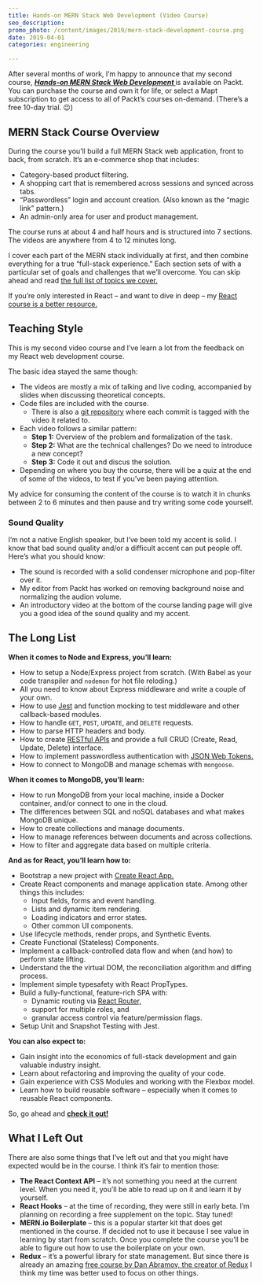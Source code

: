 ```yaml
---
title: Hands-on MERN Stack Web Development (Video Course)
seo_description:
promo_photo: /content/images/2019/mern-stack-development-course.png
date: 2019-04-01
categories: engineering

---
```


After several months of work, I’m happy to announce that my second course, _**[Hands-on MERN Stack Web Development ](https://www.packtpub.com/web-development/hands-mern-stack-web-development-video)**_ is available on Packt. You can purchase the course and own it for life, or select a Mapt subscription to get access to all of Packt’s courses on-demand. (There’s a free 10-day trial. 😉)

## MERN Stack Course Overview

During the course you’ll build a full MERN Stack web application, front to back, from scratch. It’s an e-commerce shop that includes:
- Category-based product filtering.
- A shopping cart that is remembered across sessions and synced across tabs.
- “Passwordless” login and account creation. (Also known as the “magic link” pattern.)
- An admin-only area for user and product management.

The course runs at about 4 and half hours and is structured into 7 sections. The videos are anywhere from 4 to 12 minutes long.

I cover each part of the MERN stack individually at first, and then combine everything for a true “full-stack experience.” Each section sets of with a particular set of goals and challenges that we’ll overcome. You can skip ahead and read [the full list of topics we cover.](#The-Long-List)

If you’re only interested in React – and want to dive in deep – my [React course is a better resource.](/2018/hands-on-web-development-with-react-course)

## Teaching Style

This is my second video course and I’ve learn a lot from the feedback on my React web development course.

The basic idea stayed the same though:
- The videos are mostly a mix of talking and live coding, accompanied by slides when discussing theoretical concepts.
- Code files are included with the course.
  - There is also a [git repository](https://github.com/PacktPublishing/Hands-on-MERN-Stack-Web-Development) where each commit is tagged with the video it related to.
- Each video follows a similar pattern:
  - **Step 1:** Overview of the problem and formalization of the task.
  - **Step 2:** What are the technical challenges? Do we need to introduce a new concept?
  - **Step 3:** Code it out and discus the solution.
- Depending on where you buy the course, there will be a quiz at the end of some of the videos, to test if you’ve been paying attention.

My advice for consuming the content of the course is to watch it in chunks between 2 to 6 minutes and then pause and try writing some code yourself.

### Sound Quality

I’m not a native English speaker, but I’ve been told my accent is solid. I know that bad sound quality and/or a difficult accent can put people off. Here’s what you should know:
- The sound is recorded with a solid condenser microphone and pop-filter over it.
- My editor from Packt has worked on removing background noise and normalizing the audion volume.
- An introductory video at the bottom of the course landing page will give you a good idea of the sound quality and my accent.

## The Long List

**When it comes to Node and Express, you’ll learn:**
- How to setup a Node/Express project from scratch. (With Babel as your code transpiler and `nodemon` for hot file reloding.)
- All you need to know about Express middleware and write a couple of your own.
- How to use [Jest](https://jestjs.io/) and function mocking to test middleware and other callback-based modules.
- How to handle `GET`, `POST`, `UPDATE`, and `DELETE` requests.
- How to parse HTTP headers and body.
- How to create [RESTful APIs](https://en.wikipedia.org/wiki/Representational_state_transfer) and provide a full CRUD (Create, Read, Update, Delete) interface.
- How to implement passwordless authentication with [JSON Web Tokens.](https://jwt.io/)
- How to connect to MongoDB and manage schemas with `mongoose`.

**When it comes to MongoDB, you’ll learn:**
- How to run MongoDB from your local machine, inside a Docker container, and/or connect to one in the cloud.
- The differences between SQL and noSQL databases and what makes MongoDB unique.
- How to create collections and manage documents.
- How to manage references between documents and across collections.
- How to filter and aggregate data based on multiple criteria.

**And as for React, you’ll learn how to:**
- Bootstrap a new project with [Create React App.](https://github.com/facebook/create-react-app)
- Create React components and manage application state. Among other things this includes:
  - Input fields, forms and event handling.
  - Lists and dynamic item rendering.
  - Loading indicators and error states.
  - Other common UI components.
- Use lifecycle methods, render props, and Synthetic Events.
- Create Functional (Stateless) Components.
- Implement a callback-controlled data flow and when (and how) to perform state lifting.
- Understand the the virtual DOM, the reconciliation algorithm and diffing process.
- Implement simple typesafety with React PropTypes.
- Build a fully-functional, feature-rich SPA with:
  - Dynamic routing via [React Router,](https://reacttraining.com/react-router/)
  - support for multiple roles, and
  - granular access control via feature/permission flags.
- Setup Unit and Snapshot Testing with Jest.

**You can also expect to:**
- Gain insight into the economics of full-stack development and gain valuable industry insight.
- Learn about refactoring and improving the quality of your code.
- Gain experience with CSS Modules and working with the Flexbox model.
- Learn how to build reusable software – especially when it comes to reusable React components.

So, go ahead and **[check it out!](https://www.packtpub.com/web-development/hands-mern-stack-web-development-video)**

## What I Left Out

There are also some things that I’ve left out and that you might have expected would be in the course. I think it’s fair to mention those:

- **The React Context API** – it’s not something you need at the current level. When you need it, you’ll be able to read up on it and learn it by yourself.
- **React Hooks** – at the time of recording, they were still in early beta. I’m planning on recording a free supplement on the topic. Stay tuned!
- **MERN.io Boilerplate** – this is a popular starter kit that does get mentioned in the course. If decided not to use it because I see value in learning by start from scratch. Once you complete the course you’ll be able to figure out how to use the boilerplate on your own.
- **Redux** – it’s a powerful library for state management. But since there is already an amazing [free course by Dan Abramov, the creator of Redux](https://egghead.io/courses/getting-started-with-redux) I think my time was better used to focus on other things.
